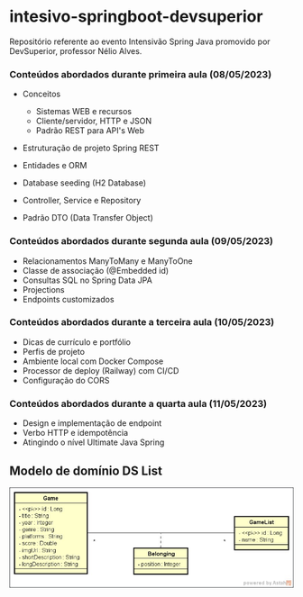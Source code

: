 # intesivo-springboot-devsuperior
Repositório referente ao evento Intensivão Spring Java promovido por DevSuperior, professor Nélio Alves.



### Conteúdos abordados durante primeira aula (08/05/2023)

- Conceitos 
  - Sistemas WEB e recursos
  - Cliente/servidor, HTTP e JSON
  - Padrão REST para API's Web

- Estruturação de projeto Spring REST
- Entidades e ORM
- Database seeding (H2 Database)
- Controller, Service e Repository
- Padrão DTO (Data Transfer Object)

### Conteúdos abordados durante segunda aula (09/05/2023)

- Relacionamentos ManyToMany e ManyToOne
- Classe de associação (@Embedded id)
- Consultas SQL no Spring Data JPA
- Projections
- Endpoints customizados

### Conteúdos abordados durante a terceira aula (10/05/2023)

- Dicas de currículo e portfólio
- Perfis de projeto
- Ambiente local com Docker Compose
- Processor de deploy (Railway) com CI/CD
- Configuração do CORS

### Conteúdos abordados durante a quarta aula (11/05/2023)

- Design e implementação de endpoint
- Verbo HTTP e idempotência
- Atingindo o nível Ultimate Java Spring

## Modelo de domínio DS List
![domain_model](assets/domain_model.jpeg)

